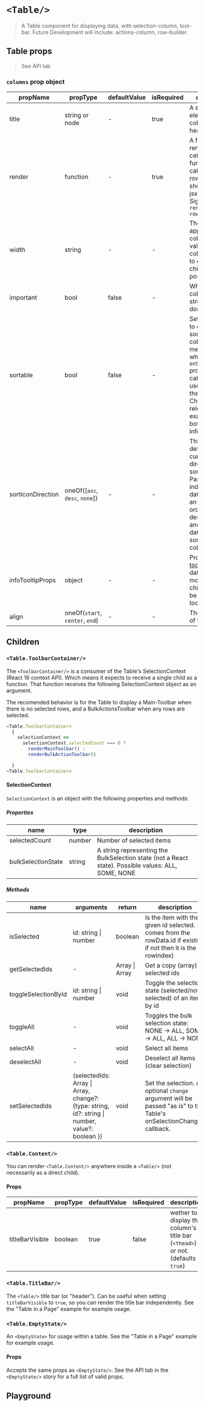 # `<Table/>`

> A Table component for displaying data, with selection-column, tool-bar.
> Future Development will include: actions-column, row-builder.

## Table props
> See API tab

### `columns` prop object

| propName | propType | defaultValue | isRequired | description |
|----------|----------|--------------|------------|-------------|
| title | string or node | - | true | A string or any element, the column's header title  |
| render | function | - | true | A function to render column cells. The function will be called with each row's data and should return a jsx element. Signature: `render(rowData, rowNum)` |
| width | string | - | - | The width to apply to the column. No value means column will try to contain its children, if possible.  |
| important | bool | false | - | Whether font color should be stronger, more dominant |
| sortable | bool | false | - | Set this to `true` to enable sorting for the column. This means that when the `onSortClick` prop will be called when the user presses the header cell. Check out the relevant example in the bottom for more info. |
| sortIconDirection | oneOf([`asc`, `desc`, `none`]) | - | - | This property defines the current direction of the sorting icon. Pass `asc` to indicate that the data is sorted in an ascending order, `desc` for descending, and `none` if the data is not sorted by the column. |
| infoTooltipProps | object | - | - | Props object for [tooltip](https://wix-wix-style-react.surge.sh/?selectedKind=7.%20Tooltips&selectedStory=7.1.%20Tooltip&full=0&addons=0&stories=1&panelRight=0). Note: dataHook, moveBy and children will not be passed to tooltip. |
| align | oneOf(`start`, `center`, `end`) | - | - | The alignment of the column |

## Children

### `<Table.ToolbarContainer/>`

The `<ToolbarContainer/>` is a consumer of the Table's SelectionContext (React 16 context API). Which means it expects to receive a single child as a function. That function receives the following SelectionContext object as an argument.

The recomended behavior is for the Table to display a Main-Toolbar when there is no selected rows, and a BulkActionsToolbar when any rows are selected.


```js
<Table.ToolbarContainer>
  {
    selectionContext =>
      selectionContext.selectedCount === 0 ?
        renderMainToolbar() :
        renderBulkActionToolbar()

  }
<Table.ToolbarContainer>
```

#### SelectionContext

`SelectionContext` is an object with the following properties and methods:

##### Properties
| name | type | description |
|----------|----------|--------------|
| selectedCount | number | Number of selected items | 
| bulkSelectionState | string | A string representing the BulkSelection state (not a React state). Possible values: ALL, SOME, NONE |

##### Methods
| name | arguments | return | description |
|----------|----------|--------------|--------------|
| isSelected | id: string &#124; number | boolean | Is the item with the given id selected. (id comes from the rowData.id if exists, if not then it is the rowIndex)  |
|getSelectedIds| - | Array<string> &#124; Array<number> |Get a copy (array) of selected ids|
|toggleSelectionById| id: string &#124; number | void |Toggle the selection state (selected/not-selected) of an item by id |
|toggleAll| - | void | Toggles the bulk selection state: NONE -> ALL, SOME -> ALL, ALL -> NONE  |
|selectAll| - | void | Select all items |
|deselectAll| - | void | Deselect all items (clear selection) |
|setSelectedIds|(selectedIds: Array<string> &#124; Array<number>, change?: {type: string, id?: string &#124; number, value?: boolean }) | void | Set the selection. An optional `change` argument will be passed "as is" to the Table's onSelectionChanged callback. |

### `<Table.Content/>`
You can render `<Table.Content/>` anywhere inside a `<Table/>` (not necessarily as a direct child).

#### Props

| propName | propType | defaultValue | isRequired | description |
|----------|----------|--------------|------------|-------------|
| titleBarVisible | boolean | true | false | wether to display the column's title bar (`<thead>`) or not. (defaults to  `true`) |

### `<Table.TitleBar/>`

The `<Table/>` title bar (or "header"). Can be useful when setting `titleBarVisible` to `true`, so
you can render the title bar independently. See the "Table in a Page" example for example usage.

### `<Table.EmptyState/>`

An `<EmptyState>` for usage within a table. See the "Table in a Page" example for example usage.

#### Props

Accepts the same props as `<EmptyState/>`. See the API tab in the `<EmptyState/>` story for a full
list of valid props.

## Playground
